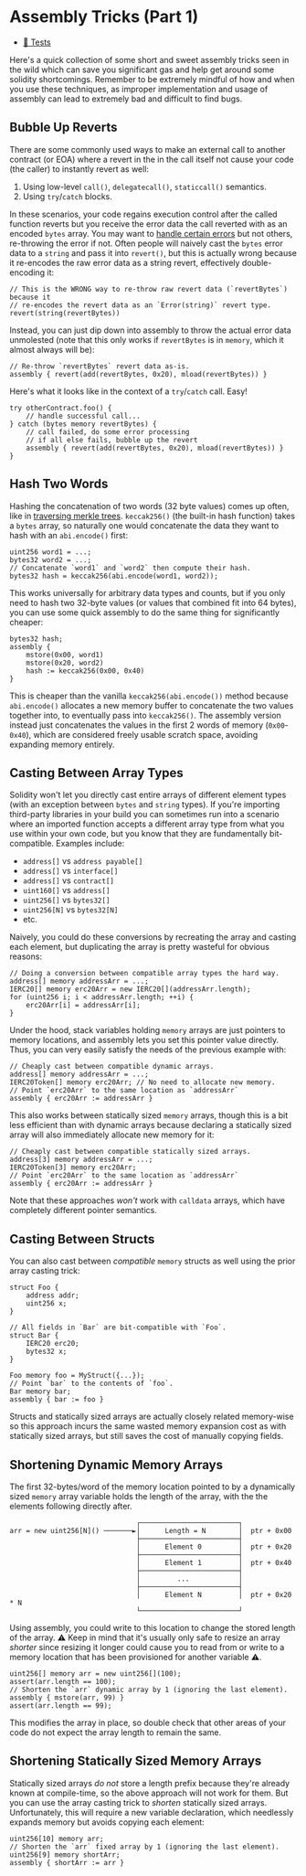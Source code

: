 # Assembly Tricks (Part 1)
- [🐞 Tests](../../test/AssemblyTricks1.t.sol)

Here's a quick collection of some short and sweet assembly tricks seen in the wild which can save you significant gas and help get around some solidity shortcomings. Remember to be extremely mindful of how and when you use these techniques, as improper implementation and usage of assembly can lead to extremely bad and difficult to find bugs.

## Bubble Up Reverts
There are some commonly used ways to make an external call to another contract (or EOA) where a revert in the in the call itself not cause your code (the caller) to instantly revert as well:

1. Using low-level `call()`, `delegatecall()`, `staticcall()` semantics.
2. Using `try`/`catch` blocks.

In these scenarios, your code regains execution control after the called function reverts but you receive the error data the call reverted with as an encoded `bytes` array. You may want to [handle certain errors](../error-handling) but not others, re-throwing the error if not. Often people will naively cast the `bytes` error data to a `string` and pass it into `revert()`, but this is actually wrong because it re-encodes the raw error data as a string revert, effectively double-encoding it:

```solidity
// This is the WRONG way to re-throw raw revert data (`revertBytes`) because it
// re-encodes the revert data as an `Error(string)` revert type. 
revert(string(revertBytes))
```

Instead, you can just dip down into assembly to throw the actual error data unmolested (note that this only works if `revertBytes` is in `memory`, which it almost always will be):

```solidity
// Re-throw `revertBytes` revert data as-is.
assembly { revert(add(revertBytes, 0x20), mload(revertBytes)) }
```

Here's what it looks like in the context of a `try`/`catch` call. Easy!
```solidity
try otherContract.foo() {
    // handle successful call...
} catch (bytes memory revertBytes) {
    // call failed, do some error processing
    // if all else fails, bubble up the revert
    assembly { revert(add(revertBytes, 0x20), mload(revertBytes)) }
}
```

## Hash Two Words

Hashing the concatenation of two words (32 byte values) comes up often, like in [traversing merkle trees](../merkle-proofs/). `keccak256()` (the built-in hash function) takes a `bytes` array, so naturally one would concatenate the data they want to hash with an `abi.encode()` first:

```solidity
uint256 word1 = ...;
bytes32 word2 = ...;
// Concatenate `word1` and `word2` then compute their hash.
bytes32 hash = keccak256(abi.encode(word1, word2));
```

This works universally for arbitrary data types and counts, but if you only need to hash two 32-byte values (or values that combined fit into 64 bytes), you can use some quick assembly to do the same thing for significantly cheaper:

```solidity
bytes32 hash;
assembly {
    mstore(0x00, word1)
    mstore(0x20, word2)
    hash := keccak256(0x00, 0x40)
}
```

This is cheaper than the vanilla `keccak256(abi.encode())` method because `abi.encode()` allocates a new memory buffer to concatenate the two values together into, to eventually pass into `keccak256()`. The assembly version instead just concatenates the values in the first 2 words of memory (`0x00`-`0x40`), which are considered freely usable scratch space, avoiding expanding memory entirely.

## Casting Between Array Types

Solidity won't let you directly cast entire arrays of different element types (with an exception between `bytes` and `string` types). If you're importing third-party libraries in your build you can sometimes run into a scenario where an imported function accepts a different array type from what you use within your own code, but you know that they are fundamentally bit-compatible. Examples include:

- `address[]` vs `address payable[]`
- `address[]` vs `interface[]`
- `address[]` vs `contract[]`
- `uint160[]` vs `address[]`
- `uint256[]` vs `bytes32[]`
- `uint256[N]` vs `bytes32[N]` 
- etc.

Naively, you could do these conversions by recreating the array and casting each element, but duplicating the array is pretty wasteful for obvious reasons:

```solidity
// Doing a conversion between compatible array types the hard way.
address[] memory addressArr = ...;
IERC20[] memory erc20Arr = new IERC20[](addressArr.length);
for (uint256 i; i < addressArr.length; ++i) {
    erc20Arr[i] = addressArr[i];
}
```

Under the hood, stack variables holding `memory` arrays are just pointers to memory locations, and assembly lets you set this pointer value directly. Thus, you can very easily satisfy the needs of the previous example with:

```solidity
// Cheaply cast between compatible dynamic arrays. 
address[] memory addressArr = ...;
IERC20Token[] memory erc20Arr; // No need to allocate new memory.
// Point `erc20Arr` to the same location as `addressArr`
assembly { erc20Arr := addressArr }
```

This also works between statically sized `memory` arrays, though this is a bit less efficient than with dynamic arrays because declaring a statically sized array will also immediately allocate new memory for it:

```solidity
// Cheaply cast between compatible statically sized arrays. 
address[3] memory addressArr = ...;
IERC20Token[3] memory erc20Arr;
// Point `erc20Arr` to the same location as `addressArr`
assembly { erc20Arr := addressArr }
```

Note that these approaches *won't* work with `calldata` arrays, which have completely different pointer semantics.

## Casting Between Structs

You can also cast between *compatible* `memory` structs as well using the prior array casting trick:

```solidity
struct Foo {
    address addr;
    uint256 x;
}

// All fields in `Bar` are bit-compatible with `Foo`. 
struct Bar {
    IERC20 erc20;
    bytes32 x;
}

Foo memory foo = MyStruct({...});
// Point `bar` to the contents of `foo`.
Bar memory bar;
assembly { bar := foo }
```

Structs and statically sized arrays are actually closely related memory-wise so this approach incurs the same wasted memory expansion cost as with statically sized arrays, but still saves the cost of manually copying fields.

## Shortening Dynamic Memory Arrays
The first 32-bytes/word of the memory location pointed to by a dynamically sized `memory` array variable holds the length of the array, with the the elements following directly after.

```
                               ┌────────────────────────┐
arr = new uint256[N]() ───────►│      Length = N        │  ptr + 0x00
                               ├────────────────────────┤
                               │      Element 0         │  ptr + 0x20
                               ├────────────────────────┤
                               │      Element 1         │  ptr + 0x40
                               ├────────────────────────┤
                               │         ...            │
                               ├────────────────────────┤
                               │      Element N         │  ptr + 0x20 * N
                               └────────────────────────┘
```


Using assembly, you could write to this location to change the stored length of the array. ⚠️ Keep in mind that it's usually only safe to resize an array *shorter* since resizing it longer could cause you to read from or write to a memory location that has been provisioned for another variable ⚠️.



```solidity
uint256[] memory arr = new uint256[](100);
assert(arr.length == 100);
// Shorten the `arr` dynamic array by 1 (ignoring the last element).
assembly { mstore(arr, 99) }
assert(arr.length == 99);
```

This modifies the array in place, so double check that other areas of your code do not expect the array length to remain the same.

## Shortening Statically Sized Memory Arrays

Statically sized arrays *do not* store a length prefix because they're already known at compile-time, so the above approach will not work for them. But you can use the array casting trick to *shorten* statically sized arrays. Unfortunately, this will require a new variable declaration, which needlessly expands memory but avoids copying each element:

```solidity
uint256[10] memory arr;
// Shorten the `arr` fixed array by 1 (ignoring the last element).
uint256[9] memory shortArr;
assembly { shortArr := arr }
```


